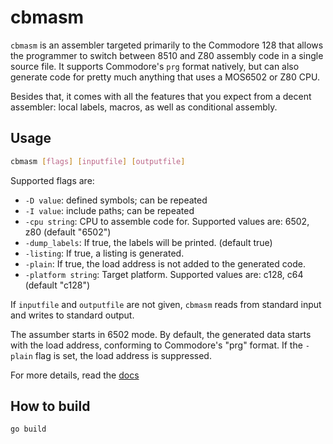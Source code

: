 # cbmasm

`cbmasm` is an assembler targeted primarily to the Commodore 128 that allows the programmer to switch between
8510 and Z80 assembly code in a single source file. It supports Commodore's `prg` format natively, but can also
generate code for pretty much anything that uses a MOS6502 or Z80 CPU.

Besides that, it comes with all the features that you expect from a decent assembler: local labels, macros, as well as
conditional assembly.

## Usage
```bash
cbmasm [flags] [inputfile] [outputfile]
```
Supported flags are:
- `-D value`: defined symbols; can be repeated
- `-I value`: include paths; can be repeated
- `-cpu string`: CPU to assemble code for. Supported values are: 6502, z80 (default "6502")
- `-dump_labels`: If true, the labels will be printed. (default true)
- `-listing`: If true, a listing is generated.
- `-plain`: If true, the load address is not added to the generated code.
- `-platform string`: Target platform. Supported values are: c128, c64 (default "c128")

If `inputfile` and `outputfile` are not given, `cbmasm` reads from standard input and writes to standard output.

The assumber starts in 6502 mode. By default, the generated data starts with the load address, conforming to Commodore's
"prg" format. If the `-plain` flag is set, the load address is suppressed.

For more details, read the [docs](Documentation.md)
## How to build
```bash
go build
```
